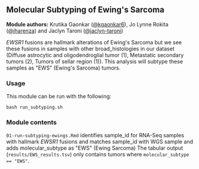 ## Molecular Subtyping of Ewing's Sarcoma  

**Module authors:** Krutika Gaonkar ([@kgaonkar6](https://github.com/kgaonkar6)), Jo Lynne Rokita ([@jharenza](https://github.com/jharenza)) and Jaclyn Taroni ([@jaclyn-taroni](https://github.com/jaclyn-taroni))

_EWSR1_ fusions are hallmark alterations of Ewing's Sarcoma but we see these fusions in samples with other broad_histologies in our dataset (Diffuse astrocytic and oligodendroglial tumor (1), Metastatic secondary tumors (2), Tumors of sellar region (1)). 
This analysis will subtype these samples as "EWS" (Ewing's Sarcoma) tumors.

### Usage

This module can be run with the following:

```
bash run_subtyping.sh
```

### Module contents

`01-run-subtyping-ewings.Rmd` identifies sample_id for RNA-Seq samples with hallmark _EWSR1_ fusions and matches sample_id with WGS sample and adds molecular_subtype as "EWS" (Ewing Sarcoma) 
The tabular output (`results/EWS_results.tsv`) only contains tumors where `molecular_subtype == "EWS"`.
